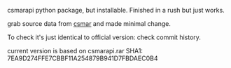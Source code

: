 csmarapi python package, but installable. Finished in a rush but just works.

grab source data from [csmar](https://cn.gtadata.com/#/support/doc) and made minimal change.

To check it's just identical to official version: check commit history.

current version is based on csmarapi.rar SHA1: 7EA9D274FFE7CBBF11A254879B941D7FBDAEC0B4


